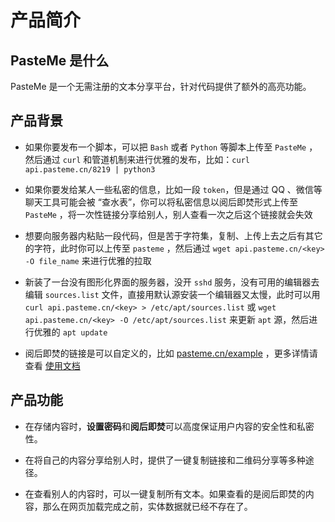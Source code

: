 # 产品简介

## PasteMe 是什么

PasteMe 是一个无需注册的文本分享平台，针对代码提供了额外的高亮功能。

## 产品背景

+ 如果你要发布一个脚本，可以把 `Bash` 或者 `Python` 等脚本上传至 `PasteMe` ，然后通过 `curl` 和管道机制来进行优雅的发布，比如：`curl api.pasteme.cn/8219 | python3`

+ 如果你要发给某人一些私密的信息，比如一段 `token`，但是通过 QQ 、微信等聊天工具可能会被 “查水表”，你可以将私密信息以阅后即焚形式上传至 `PasteMe` ，将一次性链接分享给别人，别人查看一次之后这个链接就会失效

+ 想要向服务器内粘贴一段代码，但是苦于字符集，复制、上传上去之后有其它的字符，此时你可以上传至 `pasteme` ，然后通过 `wget api.pasteme.cn/<key> -O file_name` 来进行优雅的拉取

+ 新装了一台没有图形化界面的服务器，没开 `sshd` 服务，没有可用的编辑器去编辑 `sources.list` 文件，直接用默认源安装一个编辑器又太慢，此时可以用 `curl api.pasteme.cn/<key> > /etc/apt/sources.list` 或 `wget api.pasteme.cn/<key> -O /etc/apt/sources.list` 来更新 `apt` 源，然后进行优雅的 `apt update`

+ 阅后即焚的链接是可以自定义的，比如 [pasteme.cn/example](https://pasteme.cn/example) ，更多详情请查看 [使用文档](documentation.md)

## 产品功能

+ 在存储内容时，**设置密码**和**阅后即焚**可以高度保证用户内容的安全性和私密性。

+ 在将自己的内容分享给别人时，提供了一键复制链接和二维码分享等多种途径。

+ 在查看别人的内容时，可以一键复制所有文本。如果查看的是阅后即焚的内容，那么在网页加载完成之前，实体数据就已经不存在了。
